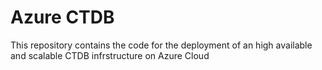 # Azure CTDB

This repository contains the code for the deployment of an high available and scalable CTDB infrstructure on Azure Cloud
